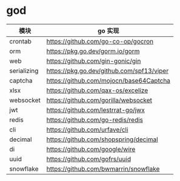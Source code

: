 # god

| 模块                |     go 实现                                                                          |
| -------------------|---------------------------------------------------------------------------------- |
| crontab        |     https://github.com/go-co-op/gocron                                   |
| orm          |     https://pkg.go.dev/gorm.io/gorm                                               |
| web        |     https://github.com/gin-gonic/gin                                                  |
| serializing  |     https://pkg.go.dev/github.com/spf13/viper                                              |
| captcha     |     https://github.com/mojocn/base64Captcha                             |
| xlsx         |     https://github.com/qax-os/excelize                                  |
| websocket      |     https://github.com/gorilla/websocket                                                        |
| jwt         |     https://github.com/lestrrat-go/jwx                                     |
| redis                  |    https://github.com/go-redis/redis                        |
| cli                  |    https://github.com/urfave/cli                        |
| decimal        | https://github.com/shopspring/decimal |
| di  | https://github.com/google/wire |
| uuid | https://github.com/gofrs/uuid |
| snowflake | https://github.com/bwmarrin/snowflake | 

